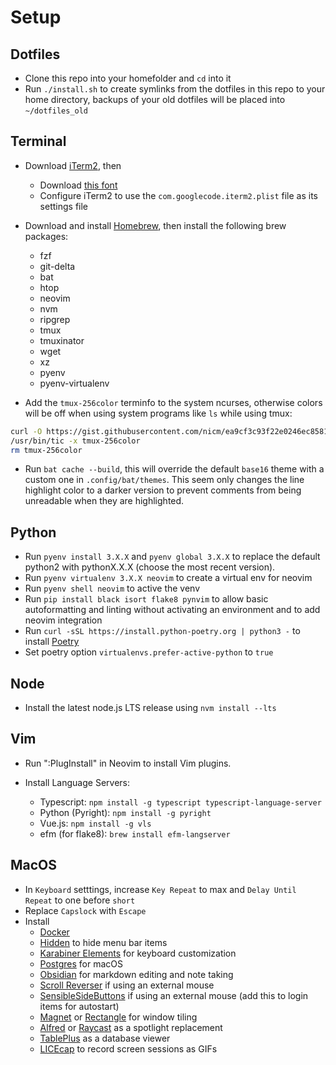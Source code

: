 # Setup

## Dotfiles

- Clone this repo into your homefolder and `cd` into it
- Run `./install.sh` to create symlinks from the dotfiles in this repo to your home directory, backups of your old dotfiles will be placed into `~/dotfiles_old`

## Terminal

- Download [iTerm2](https://iterm2.com/), then
  - Download [this font](https://github.com/ryanoasis/nerd-fonts/releases/download/v2.1.0/JetBrainsMono.zip)
  - Configure iTerm2 to use the `com.googlecode.iterm2.plist` file as its settings file

- Download and install [Homebrew](https://brew.sh/), then install the following brew packages:
  - fzf
  - git-delta
  - bat
  - htop
  - neovim
  - nvm
  - ripgrep
  - tmux
  - tmuxinator
  - wget
  - xz
  - pyenv
  - pyenv-virtualenv

- Add the `tmux-256color` terminfo to the system ncurses, otherwise colors will be off when using system programs like `ls` while using tmux:
```bash
curl -O https://gist.githubusercontent.com/nicm/ea9cf3c93f22e0246ec858122d9abea1/raw/37ae29fc86e88b48dbc8a674478ad3e7a009f357/tmux-256color
/usr/bin/tic -x tmux-256color
rm tmux-256color
```
- Run `bat cache --build`, this will override the default `base16` theme with a custom one in `.config/bat/themes`. This seem only changes the line highlight color to a darker version to prevent comments from being unreadable when they are highlighted.

## Python

- Run `pyenv install 3.X.X` and `pyenv global 3.X.X` to replace the default python2 with pythonX.X.X (choose the most recent version).
- Run `pyenv virtualenv 3.X.X neovim` to create a virtual env for neovim
- Run `pyenv shell neovim` to active the venv
- Run `pip install black isort flake8 pynvim` to allow basic autoformatting and linting without activating an environment and to add neovim integration
- Run `curl -sSL https://install.python-poetry.org | python3 -` to install [Poetry](https://python-poetry.org/)
- Set poetry option `virtualenvs.prefer-active-python` to `true`

## Node

- Install the latest node.js LTS release using `nvm install --lts`

## Vim

- Run ":PlugInstall" in Neovim to install Vim plugins.

- Install Language Servers:
  - Typescript: `npm install -g typescript typescript-language-server`
  - Python (Pyright): `npm install -g pyright`
  - Vue.js: `npm install -g vls`
  - efm (for flake8): `brew install efm-langserver`

## MacOS

- In `Keyboard` setttings, increase `Key Repeat` to max and `Delay Until Repeat` to one before `short`
- Replace `Capslock` with `Escape`
- Install
  - [Docker](https://docs.docker.com/docker-for-mac/install/)
  - [Hidden](https://github.com/dwarvesf/hidden) to hide menu bar items
  - [Karabiner Elements](https://karabiner-elements.pqrs.org/) for keyboard customization
  - [Postgres](https://www.postgresql.org/download/macosx/) for macOS
  - [Obsidian](https://obsidian.md/) for markdown editing and note taking
  - [Scroll Reverser](https://pilotmoon.com/scrollreverser/) if using an external mouse
  - [SensibleSideButtons](https://sensible-side-buttons.archagon.net/) if using an external mouse (add this to login items for autostart)
  - [Magnet](https://apps.apple.com/us/app/magnet/id441258766) or [Rectangle](https://rectangleapp.com/) for window tiling
  - [Alfred](https://www.alfredapp.com/) or [Raycast](https://www.raycast.com/) as a spotlight replacement
  - [TablePlus](https://tableplus.com/) as a database viewer
  - [LICEcap](https://www.cockos.com/licecap/) to record screen sessions as GIFs

